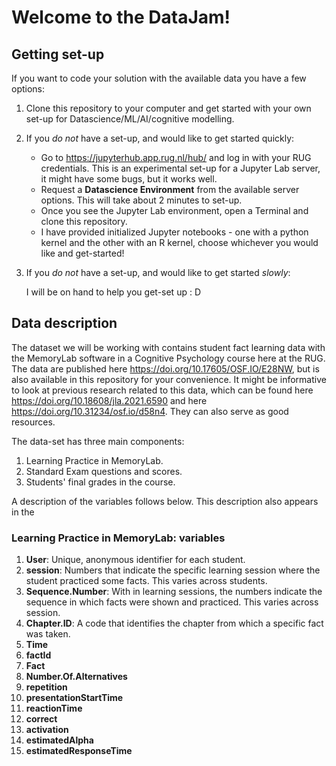 # Welcome to the DataJam!

## Getting set-up
If you want to code your solution with the available data you have a few options:
  1. Clone this repository to your computer and get started with your own set-up for Datascience/ML/AI/cognitive modelling.
  
  2. If you *do not* have a set-up, and would like to get started quickly:
     - Go to https://jupyterhub.app.rug.nl/hub/ and log in with your RUG credentials. This is an experimental set-up for a Jupyter Lab server, it might have some bugs, but it works well.
     - Request a **Datascience Environment** from the available server options. This will take about 2 minutes to set-up.
     - Once you see the Jupyter Lab environment, open a Terminal and clone this repository. 
     - I have provided initialized Jupyter notebooks - one with a python kernel and the other with an R kernel, choose whichever you would like and get-started!
  
  3. If you *do not* have a set-up, and would like to get started *slowly*:
     
     I will be on hand to help you get-set up : D 

## Data description
The dataset we will be working with contains student fact learning data with the MemoryLab software in a Cognitive Psychology course here at the RUG. The data are published here  https://doi.org/10.17605/OSF.IO/E28NW, but is also available in this repository for your convenience. It might be informative to look at previous research related to this data, which can be found here https://doi.org/10.18608/jla.2021.6590 and here https://doi.org/10.31234/osf.io/d58n4. They can also serve as good resources. 

The data-set has three main components: 
1. Learning Practice in MemoryLab.
2. Standard Exam questions and scores.
3. Students' final grades in the course. 

A description of the variables follows below. This description also appears in the 

### Learning Practice in MemoryLab: variables

1. **User**: Unique, anonymous identifier for each student. 
2. **session**: Numbers that indicate the specific learning session where the student practiced some facts. This varies across students. 
3. **Sequence.Number**: With in learning sessions, the numbers indicate the sequence in which facts were shown and practiced. This varies across session. 
4. **Chapter.ID**: A code that identifies the chapter from which a specific fact was taken. 
5. **Time**
6. **factId**
7. **Fact**
8. **Number.Of.Alternatives**
9. **repetition**
10. **presentationStartTime**
11. **reactionTime**
12. **correct**
13. **activation**
14. **estimatedAlpha**
15. **estimatedResponseTime** 
